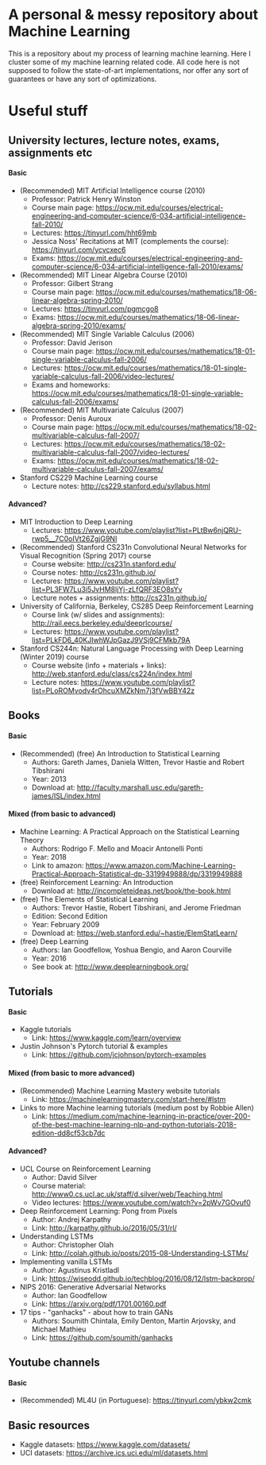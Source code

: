 # A personal & messy repository about Machine Learning
This is a repository about my process of learning machine learning. Here I cluster some of my machine learning related code. All code here is not supposed to follow the state-of-art implementations, nor offer any sort of guarantees or have any sort of optimizations.

# Useful stuff
## University lectures, lecture notes, exams, assignments etc
#### Basic
- (Recommended) MIT Artificial Intelligence course (2010)
    - Professor: Patrick Henry Winston
    - Course main page: https://ocw.mit.edu/courses/electrical-engineering-and-computer-science/6-034-artificial-intelligence-fall-2010/
    - Lectures: https://tinyurl.com/hht69mb
    - Jessica Noss' Recitations at MIT (complements the course): https://tinyurl.com/ycvcxec6
    - Exams: https://ocw.mit.edu/courses/electrical-engineering-and-computer-science/6-034-artificial-intelligence-fall-2010/exams/
- (Recommended) MIT Linear Algebra Course (2010)
    - Professor: Gilbert Strang
    - Course main page: https://ocw.mit.edu/courses/mathematics/18-06-linear-algebra-spring-2010/
    - Lectures: https://tinyurl.com/pgmcgo8
    - Exams: https://ocw.mit.edu/courses/mathematics/18-06-linear-algebra-spring-2010/exams/
- (Recommended) MIT Single Variable Calculus (2006)
    - Professor: David Jerison
    - Course main page: https://ocw.mit.edu/courses/mathematics/18-01-single-variable-calculus-fall-2006/
    - Lectures: https://ocw.mit.edu/courses/mathematics/18-01-single-variable-calculus-fall-2006/video-lectures/
    - Exams and homeworks: https://ocw.mit.edu/courses/mathematics/18-01-single-variable-calculus-fall-2006/exams/
- (Recommended) MIT Multivariate Calculus (2007)
    - Professor: Denis Auroux
    - Course main page: https://ocw.mit.edu/courses/mathematics/18-02-multivariable-calculus-fall-2007/
    - Lectures: https://ocw.mit.edu/courses/mathematics/18-02-multivariable-calculus-fall-2007/video-lectures/
    - Exams: https://ocw.mit.edu/courses/mathematics/18-02-multivariable-calculus-fall-2007/exams/
- Stanford CS229 Machine Learning course
    - Lecture notes: http://cs229.stanford.edu/syllabus.html

#### Advanced?
- MIT Introduction to Deep Learning
    - Lectures: https://www.youtube.com/playlist?list=PLtBw6njQRU-rwp5__7C0oIVt26ZgjG9NI
- (Recommended) Stanford CS231n Convolutional Neural Networks for Visual Recognition (Spring 2017) course
    - Course website: http://cs231n.stanford.edu/
    - Course notes: http://cs231n.github.io/
    - Lectures: https://www.youtube.com/playlist?list=PL3FW7Lu3i5JvHM8ljYj-zLfQRF3EO8sYv
    - Lecture notes + assignments: http://cs231n.github.io/
- University of California, Berkeley, CS285 Deep Reinforcement Learning
    - Course link (w/ slides and assignments): http://rail.eecs.berkeley.edu/deeprlcourse/
    - Lectures: https://www.youtube.com/playlist?list=PLkFD6_40KJIwhWJpGazJ9VSj9CFMkb79A
- Stanford CS244n: Natural Language Processing with Deep Learning (Winter 2019) course
    - Course website (info + materials + links): http://web.stanford.edu/class/cs224n/index.html
    - Lecture notes: https://www.youtube.com/playlist?list=PLoROMvodv4rOhcuXMZkNm7j3fVwBBY42z

## Books
#### Basic
- (Recommended) (free) An Introduction to Statistical Learning
    - Authors: Gareth James, Daniela Witten, Trevor Hastie and Robert Tibshirani
    - Year: 2013
    - Download at: http://faculty.marshall.usc.edu/gareth-james/ISL/index.html

#### Mixed (from basic to advanced)
- Machine Learning: A Practical Approach on the Statistical Learning Theory
    - Authors: Rodrigo F. Mello and Moacir Antonelli Ponti
    - Year: 2018
    - Link to amazon: https://www.amazon.com/Machine-Learning-Practical-Approach-Statistical-dp-3319949888/dp/3319949888
- (free) Reinforcement Learning: An Introduction
    - Download at: http://incompleteideas.net/book/the-book.html
- (free) The Elements of Statistical Learning
    - Authors: Trevor Hastie, Robert Tibshirani, and Jerome Friedman
    - Edition: Second Edition
    - Year: February 2009
    - Download at: https://web.stanford.edu/~hastie/ElemStatLearn/
- (free) Deep Learning
    - Authors: Ian Goodfellow, Yoshua Bengio, and Aaron Courville
    - Year: 2016
    - See book at: http://www.deeplearningbook.org/

## Tutorials
#### Basic
- Kaggle tutorials
    - Link: https://www.kaggle.com/learn/overview
- Justin Johnson's Pytorch tutorial & examples
    - Link: https://github.com/jcjohnson/pytorch-examples

#### Mixed (from basic to more advanced)
- (Recommended) Machine Learning Mastery website tutorials
    - Link: https://machinelearningmastery.com/start-here/#lstm
- Links to more Machine learning tutorials (medium post by Robbie Allen)
    - Link: https://medium.com/machine-learning-in-practice/over-200-of-the-best-machine-learning-nlp-and-python-tutorials-2018-edition-dd8cf53cb7dc

#### Advanced?
- UCL Course on Reinforcement Learning
    - Author: David Silver
    - Course material: http://www0.cs.ucl.ac.uk/staff/d.silver/web/Teaching.html
    - Video lectures: https://www.youtube.com/watch?v=2pWv7GOvuf0
- Deep Reinforcement Learning: Pong from Pixels
    - Author: Andrej Karpathy
    - Link: http://karpathy.github.io/2016/05/31/rl/
- Understanding LSTMs
    - Author: Christopher Olah
    - Link: http://colah.github.io/posts/2015-08-Understanding-LSTMs/
- Implementing vanilla LSTMs
    - Author: Agustinus Kristladl
    - Link: https://wiseodd.github.io/techblog/2016/08/12/lstm-backprop/
- NIPS 2016: Generative Adversarial Networks
    - Author: Ian Goodfellow
    - Link: https://arxiv.org/pdf/1701.00160.pdf
- 17 tips - "ganhacks" - about how to train GANs
    - Authors: Soumith Chintala, Emily Denton, Martin Arjovsky, and Michael Mathieu
    - Link: https://github.com/soumith/ganhacks

## Youtube channels
#### Basic
- (Recommended) ML4U (in Portuguese): https://tinyurl.com/ybkw2cmk

## Basic resources
- Kaggle datasets: https://www.kaggle.com/datasets/
- UCI datasets: https://archive.ics.uci.edu/ml/datasets.html
